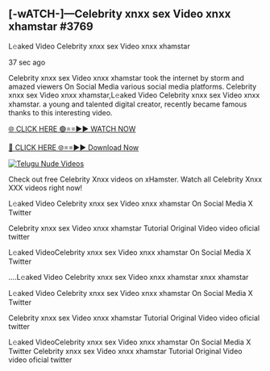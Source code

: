 ## [-wATCH-]—Celebrity xnxx sex Video xnxx xhamstar #3769

L𝚎aked Video Celebrity xnxx sex Video xnxx xhamstar

37 sec ago 

Celebrity xnxx sex Video xnxx xhamstar took the internet by storm and amazed viewers On Social Media various social media platforms. Celebrity xnxx sex Video xnxx xhamstar,L𝚎aked Video Celebrity xnxx sex Video xnxx xhamstar. a young and talented digital creator, recently became famous thanks to this interesting video.

[🌐 CLICK HERE 🟢==►► WATCH NOW](https://russelviper69.blogspot.com/p/valo-video.html)

[🔴 CLICK HERE 🌐==►► Download Now](https://russelviper69.blogspot.com/p/valo-video.html)

[![Telugu Nude Videos](https://i.imgur.com/dJHk4Zq.gif)](https://russelviper69.blogspot.com/p/valo-video.html)

Check out free Celebrity Xnxx videos on xHamster. Watch all Celebrity Xnxx XXX videos right now!

L𝚎aked Video Celebrity xnxx sex Video xnxx xhamstar On Social Media X Twitter

Celebrity xnxx sex Video xnxx xhamstar Tutorial Original Video video oficial twitter

L𝚎aked VideoCelebrity xnxx sex Video xnxx xhamstar On Social Media X Twitter

....L𝚎aked Video Celebrity xnxx sex Video xnxx xhamstar xnxx xhamstar

L𝚎aked Video Celebrity xnxx sex Video xnxx xhamstar On Social Media X Twitter

Celebrity xnxx sex Video xnxx xhamstar Tutorial Original Video video oficial twitter

L𝚎aked VideoCelebrity xnxx sex Video xnxx xhamstar On Social Media X Twitter
Celebrity xnxx sex Video xnxx xhamstar Tutorial Original Video video oficial twitter